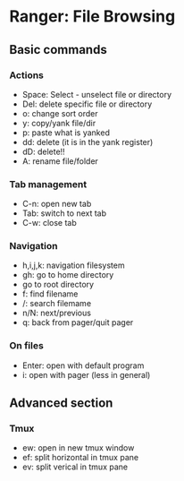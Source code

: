 # Ranger: File Browsing

## Basic commands

### Actions
- Space: Select - unselect file or directory
- Del: delete specific file or directory
- o: change sort order
- y: copy/yank file/dir
- p: paste what is yanked
- dd: delete (it is in the yank register)
- dD: delete!!
- A: rename file/folder

### Tab management
- C-n: open new tab
- Tab: switch to next tab
- C-w: close tab

### Navigation
- h,i,j,k: navigation filesystem
- gh: go to home directory
- go to root directory
- f: find filename
- /: search filemame
- n/N: next/previous
- q: back from pager/quit pager


### On files
- Enter: open with default program
- i: open with pager (less in general)

## Advanced section

### Tmux
- ew: open in new tmux window
- ef: split horizontal in tmux pane
- ev: split verical in tmux pane

